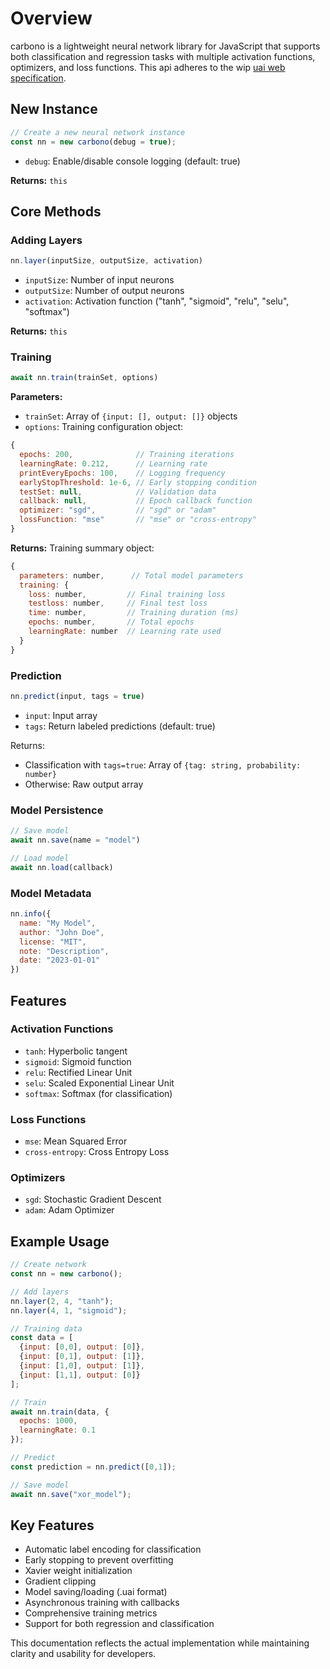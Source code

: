 # Overview
carbono is a lightweight neural network library for JavaScript that supports both classification and regression tasks with multiple activation functions, optimizers, and loss functions. This api adheres to the wip [uai web specification](https://github.com/appvoid/carbono/blob/main/specification.md).

## New Instance
```javascript
// Create a new neural network instance
const nn = new carbono(debug = true);
```
- `debug`: Enable/disable console logging (default: true)

**Returns:** `this`
## Core Methods

### Adding Layers
```javascript
nn.layer(inputSize, outputSize, activation)
```
- `inputSize`: Number of input neurons
- `outputSize`: Number of output neurons  
- `activation`: Activation function ("tanh", "sigmoid", "relu", "selu", "softmax")

**Returns:** `this`
### Training
```javascript
await nn.train(trainSet, options)
```
**Parameters:**
- `trainSet`: Array of `{input: [], output: []}` objects
- `options`: Training configuration object:
```javascript
{
  epochs: 200,              // Training iterations
  learningRate: 0.212,      // Learning rate
  printEveryEpochs: 100,    // Logging frequency
  earlyStopThreshold: 1e-6, // Early stopping condition
  testSet: null,            // Validation data
  callback: null,           // Epoch callback function
  optimizer: "sgd",         // "sgd" or "adam"
  lossFunction: "mse"       // "mse" or "cross-entropy"
}
```

**Returns:** Training summary object:
```javascript
{
  parameters: number,      // Total model parameters
  training: {
    loss: number,         // Final training loss
    testloss: number,     // Final test loss 
    time: number,         // Training duration (ms)
    epochs: number,       // Total epochs
    learningRate: number  // Learning rate used
  }
}
```

### Prediction
```javascript
nn.predict(input, tags = true)
```
- `input`: Input array
- `tags`: Return labeled predictions (default: true)

Returns:
- Classification with `tags=true`: Array of `{tag: string, probability: number}`
- Otherwise: Raw output array

### Model Persistence
```javascript
// Save model
await nn.save(name = "model") 

// Load model
await nn.load(callback)
```

### Model Metadata
```javascript
nn.info({
  name: "My Model",
  author: "John Doe",
  license: "MIT",
  note: "Description",
  date: "2023-01-01"
})
```

## Features

### Activation Functions
- `tanh`: Hyperbolic tangent
- `sigmoid`: Sigmoid function  
- `relu`: Rectified Linear Unit
- `selu`: Scaled Exponential Linear Unit
- `softmax`: Softmax (for classification)

### Loss Functions
- `mse`: Mean Squared Error
- `cross-entropy`: Cross Entropy Loss

### Optimizers
- `sgd`: Stochastic Gradient Descent
- `adam`: Adam Optimizer

## Example Usage

```javascript
// Create network
const nn = new carbono();

// Add layers
nn.layer(2, 4, "tanh");
nn.layer(4, 1, "sigmoid");

// Training data
const data = [
  {input: [0,0], output: [0]},
  {input: [0,1], output: [1]},
  {input: [1,0], output: [1]},
  {input: [1,1], output: [0]}
];

// Train
await nn.train(data, {
  epochs: 1000,
  learningRate: 0.1
});

// Predict
const prediction = nn.predict([0,1]);

// Save model
await nn.save("xor_model");
```

## Key Features
- Automatic label encoding for classification
- Early stopping to prevent overfitting
- Xavier weight initialization
- Gradient clipping
- Model saving/loading (.uai format)
- Asynchronous training with callbacks
- Comprehensive training metrics
- Support for both regression and classification

This documentation reflects the actual implementation while maintaining clarity and usability for developers.
